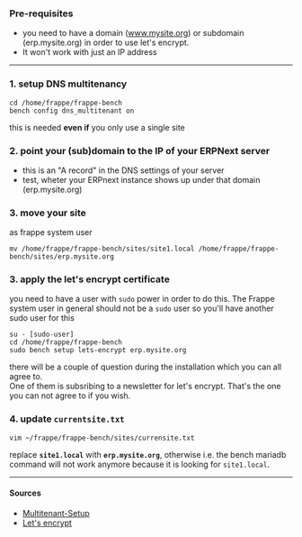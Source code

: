 ### Pre-requisites

- you need to have a domain (www.mysite.org) or subdomain (erp.mysite.org) in order to use let's encrypt. 
- It won't work with just an IP address  
  


---

### 1. setup DNS multitenancy

```
cd /home/frappe/frappe-bench
bench config dns_multitenant on
```
this is needed **even if** you only use a single site

### 2. point your (sub)domain to the IP of your ERPNext server

- this is an "A record" in the DNS settings of your server
- test, wheter your ERPnext instance shows up under that domain (erp.mysite.org)

### 3. move your site

as frappe system user

`mv /home/frappe/frappe-bench/sites/site1.local /home/frappe/frappe-bench/sites/erp.mysite.org`


### 3. apply the let's encrypt certificate

you need to have a user with `sudo` power in order to do this. 
The Frappe system user in general should not be a `sudo` user so you'll have another sudo user for this

```
su - [sudo-user]
cd /home/frappe/frappe-bench
sudo bench setup lets-encrypt erp.mysite.org
```
there will be a couple of question during the installation which you can all agree to.  
One of them is subsribing to a newsletter for let's encrypt. That's the one you can not agree to if you wish.

### 4. update `currentsite.txt`

```
vim ~/frappe/frappe-bench/sites/currensite.txt
```
replace **`site1.local`** with **`erp.mysite.org`**, otherwise i.e. the bench mariadb command will not work anymore because it is looking for `site1.local`.

---

#### Sources

- [Multitenant-Setup](https://github.com/frappe/bench/wiki/Multitenant-Setup)
- [Let's encrypt](https://discuss.erpnext.com/t/issue-setting-up-letsencrypt-ssl/21221/6)
